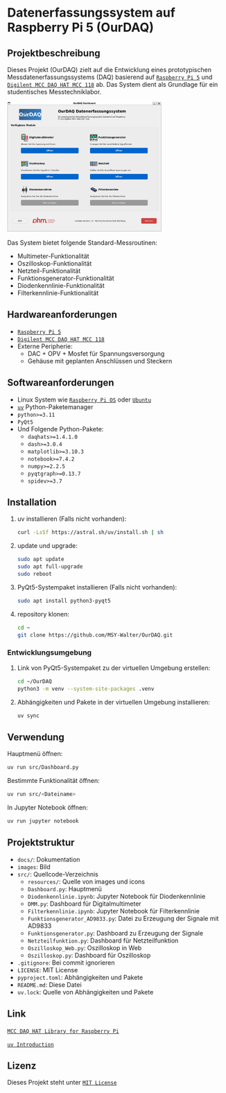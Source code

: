 # Datenerfassungssystem auf Raspberry Pi 5 (OurDAQ)

## Projektbeschreibung

Dieses Projekt (OurDAQ) zielt auf die Entwicklung eines prototypischen Messdatenerfassungssystems (DAQ) basierend auf [`Raspberry Pi 5`](https://www.raspberrypi.com/documentation/computers/raspberry-pi.html) und [`Digilent MCC DAQ HAT MCC 118`](https://mccdaq.github.io/daqhats/overview.html#mcc-118) ab. Das System dient als Grundlage für ein studentisches Messtechniklabor.

<img src="images/Dashboard.png" alt="OurDAQ Dashboard" height="300">

Das System bietet folgende Standard-Messroutinen:

- Multimeter-Funktionalität
- Oszilloskop-Funktionalität
- Netzteil-Funktionalität
- Funktionsgenerator-Funktionalität
- Diodenkennlinie-Funktionalität
- Filterkennlinie-Funktionalität

## Hardwareanforderungen

- [`Raspberry Pi 5`](https://www.raspberrypi.com/documentation/computers/raspberry-pi.html)
- [`Digilent MCC DAQ HAT MCC 118`](https://mccdaq.github.io/daqhats/overview.html#mcc-118)
- Externe Peripherie:
  - DAC + OPV + Mosfet für Spannungsversorgung
  - Gehäuse mit geplanten Anschlüssen und Steckern

## Softwareanforderungen

- Linux System wie [`Raspberry Pi OS`](https://www.raspberrypi.com/software/) oder [`Ubuntu`](https://ubuntu.com/download/raspberry-pi)
- [`uv`](https://docs.astral.sh/uv/) Python-Paketemanager
- `python>=3.11`
- `PyQt5`
- Und Folgende Python-Pakete:
  - `daqhats>=1.4.1.0`
  - `dash>=3.0.4`
  - `matplotlib>=3.10.3`
  - `notebook>=7.4.2`
  - `numpy>=2.2.5`
  - `pyqtgraph>=0.13.7`
  - `spidev>=3.7`

## Installation

1. uv installieren (Falls nicht vorhanden):

   ```bash
   curl -LsSf https://astral.sh/uv/install.sh | sh
   ```

2. update und upgrade:

   ```bash
   sudo apt update
   sudo apt full-upgrade
   sudo reboot
   ```

3. PyQt5-Systempaket installieren (Falls nicht vorhanden):

   ```bash
   sudo apt install python3-pyqt5
   ```

4. repository klonen:

   ```bash
   cd ~
   git clone https://github.com/MSY-Walter/OurDAQ.git
   ```

### Entwicklungsumgebung

1. Link von PyQt5-Systempaket zu der virtuellen Umgebung erstellen:

   ```bash
   cd ~/OurDAQ
   python3 -m venv --system-site-packages .venv
   ```

2. Abhängigkeiten und Pakete in der virtuellen Umgebung installieren:

   ```bash
   uv sync
   ```

## Verwendung

Hauptmenü öffnen:

```bash
uv run src/Dashboard.py
```

Bestimmte Funktionalität öffnen:

```bash
uv run src/<Dateiname>
```

In Jupyter Notebook öffnen:

```bash
uv run jupyter notebook
```

## Projektstruktur

- `docs/`: Dokumentation
- `images`: Bild
- `src/`: Quellcode-Verzeichnis
  - `resources/`: Quelle von images und icons
  - `Dashboard.py`: Hauptmenü
  - `Diodenkennlinie.ipynb`: Jupyter Notebook für Diodenkennlinie
  - `DMM.py`: Dashboard für Digitalmultimeter
  - `Filterkennlinie.ipynb`: Jupyter Notebook für Filterkennlinie
  - `Funktionsgenerator_AD9833.py`: Datei zu Erzeugung der Signale mit AD9833
  - `Funktionsgenerator.py`: Dashboard zu Erzeugung der Signale
  - `Netzteilfunktion.py`: Dashboard für Netzteilfunktion
  - `Oszilloskop_Web.py`: Oszilloskop in Web
  - `Oszilloskop.py`: Dashboard für Oszilloskop
- `.gitignore`: Bei commit ignorieren
- `LICENSE`: MIT License
- `pyproject.toml`: Abhängigkeiten und Pakete
- `README.md`: Diese Datei
- `uv.lock`: Quelle von Abhängigkeiten und Pakete

## Link

[`MCC DAQ HAT Library for Raspberry Pi`](https://github.com/mccdaq/daqhats)

[`uv Introduction`](https://docs.astral.sh/uv/)

## Lizenz

Dieses Projekt steht unter [`MIT License`](LICENSE)

